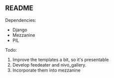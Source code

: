 README
------

Dependencies:

* Django
* Mezzanine
* PIL

Todo:

1. Improve the templates a bit, so it's presentable
2. Develop feedeater and nivo_gallery.
3. Incorporate them into mezzanine
